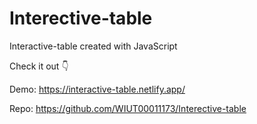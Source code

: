 # Interective-table

Interactive-table created with JavaScript

Check it out 👇

Demo: https://interactive-table.netlify.app/

Repo: https://github.com/WIUT00011173/Interective-table
